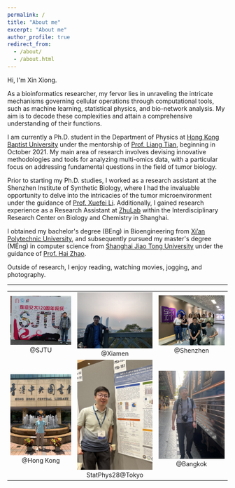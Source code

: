 ```yaml
---
permalink: /
title: "About me"
excerpt: "About me"
author_profile: true
redirect_from: 
  - /about/
  - /about.html
---
```


[//]: # (Welcome! I have been a Research Assistant in the [Shenzhen Institute of Synthetic Biology]&#40;http://isynbio.siat.ac.cn/&#41; at Shenzhen Institute of Advanced Technology, CAS in Shenzhen, China since Jun 2020. )

[//]: # (I am also a graduate student majored in Computer Technology at [Shanghai Jiao Tong University, SJTU]&#40;https://www.sjtu.edu.cn/&#41; supervised by [Prof. Hai Zhao]&#40;https://www.cs.sjtu.edu.cn/en/PeopleDetail.aspx?id=133&#41;. I passed dissertation defense on Jan 6, 2021.)

[//]: # ()
[//]: # (After I earned my BEng in Bioengineering from [Xi'an Polytechnic University]&#40;https://www.xpu.edu.cn/&#41; )

[//]: # (I worked at [Genminix]&#40;http://www.gminix.com/&#41; &#40;a biotech company&#41; as a developer of new bioinformatic tools for the analysis biological data &#40;Microarray and RNA-Seq&#41;. )

[//]: # (I went to [ZhuLab]&#40;http://www.zhulab.cn&#41; at [Interdisciplinary Research Center on Biology and Chemistry]&#40;http://ircbc.ac.cn/&#41; as a Research Assistant in 2016 and I also started my study as a master student &#40;MEng&#41; at SJTU this year. )

[//]: # (Cooperating with other colleagues, )

[//]: # (I published several papers &#40;[Bioinformatics 2017]&#40;https://academic.oup.com/bioinformatics/article/33/14/2235/3066291&#41;;)

[//]: # (                             [Analytical chemistry 2017]&#40;https://pubs.acs.org/doi/abs/10.1021/acs.analchem.7b02625&#41;;)

[//]: # (                             [Nature communications 2019]&#40;https://www.nature.com/articles/s41467-019-09550-x&#41;;)

[//]: # (                             [Nature communications 2020]&#40;https://www.nature.com/articles/s41467-020-18171-8&#41;&#41; related to the analysis methods of Bio-Mass Spectrometry data.)

[//]: # (I am one of the main contributors of the machine-learning-based prediction algorithm for the last article.)

[//]: # ()
[//]: # (In my spare time, I like reading, watching movies and jogging. I also enjoy photography.)
Hi, I'm Xin Xiong.

As a bioinformatics researcher, my fervor lies in unraveling the intricate mechanisms governing cellular operations through computational tools, such as machine learning, statistical physics, and bio-network analysis. My aim is to decode these complexities and attain a comprehensive understanding of their functions.

I am currently a Ph.D. student in the Department of Physics at [Hong Kong Baptist University](https://www.hkbu.edu.hk/) under the mentorship of [Prof. Liang Tian](https://physics.hkbu.edu.hk/people/tian-liang), beginning in October 2021. My main area of research involves devising innovative methodologies and tools for analyzing multi-omics data, with a particular focus on addressing fundamental questions in the field of tumor biology.

Prior to starting my Ph.D. studies, I worked as a research assistant at the Shenzhen Institute of Synthetic Biology, where I had the invaluable opportunity to delve into the intricacies of the tumor microenvironment under the guidance of [Prof. Xuefei Li](https://isynbio.siat.ac.cn/Li(x)lab/view.php?id=48). 
Additionally, I gained research experience as a Research Assistant at [ZhuLab](http://www.zhulab.cn) within the Interdisciplinary Research Center on Biology and Chemistry in Shanghai.

I obtained my bachelor's degree (BEng) in Bioengineering from [Xi’an Polytechnic University](https://www.xpu.edu.cn/), and subsequently pursued my master's degree (MEng) in computer science from [Shanghai Jiao Tong University](https://www.sjtu.edu.cn/) under the guidance of [Prof. Hai Zhao](https://www.cs.sjtu.edu.cn/en/PeopleDetail.aspx?id=133).

Outside of research, I enjoy reading, watching movies, jogging, and photography.


---


|                                                                                       |                                                                                                  |                                                                                         |
|:-------------------------------------------------------------------------------------:|:------------------------------------------------------------------------------------------------:|:---------------------------------------------------------------------------------------:|
|       <img width="200" alt="SJTU" src="/images/myself/SJTU_2016.jpg"><br>@SJTU        |          <img width="200" alt="Xiamen" src="/images/myself/Xiamen_2017.jpg"><br>@Xiamen          |  <img width="200" alt="Shenzhen" src="/images/myself/Shenzhen_2021.jpg"><br>@Shenzhen   |
| <img width="200" alt="Hongkong" src="/images/myself/HongKong_2023.jpg"><br>@Hong Kong | <img width="200" alt="Tokyo" src="/images/myself/StatPhys28_2023_Tokyo.jpg"><br>StatPhys28@Tokyo | <img width="200" alt="Bangkok" src="/images/myself/Bangkok_2024Spring.jpg"><br>@Bangkok |


[//]: # ()
[//]: # (| <img width="200" alt="Xi'an" src="/images/myself/Just Graduated_2010.jpg">  @Xi'an )

[//]: # ()
[//]: # (| <img width="200" alt="Mount Tai" src="/images/myself/Mount Tai_2012Oct.jpg"> @Mount Tai    )

[//]: # ()
[//]: # (| <img width="200" alt="Guilin" src="/images/myself/Guilin_2013.jpg"> @Guilin      |)
